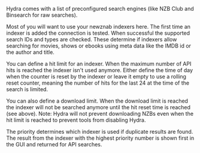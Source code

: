 Hydra comes with a list of preconfigured search engines (like NZB Club and Binsearch for raw searches).

Most of you will want to use your newznab indexers here. The first time an indexer is added the connection is tested. When successful the supported 
search IDs and types are checked. These determine if indexers allow searching for movies, shows or ebooks using meta data like the IMDB id or the author and title.

You can define a hit limit for an indexer. When the maximum number of API hits is reached the indexer isn't used anymore. Either define the time of day when the 
counter is reset by the indexer or leave it empty to use a rolling reset counter, meaning the number of hits for the last 24 at the time of the search is limited.

You can also define a download limit. When the download limit is reached the indexer will not be searched anymore until the hit reset time is reached (see above).
Note: Hydra will not prevent downloading NZBs even when the hit limit is reached to prevent tools from disabling Hydra. 

The priority determines which indexer is used if duplicate results are found. The result from the indexer with the highest priority number is shown first in the GUI and 
returned for API searches. 